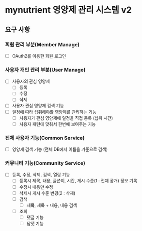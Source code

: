# mynutrient 영양제 관리 시스템 v2
## 요구 사항
### 회원 관리 부분(Member Manage)
- [ ] OAuth2를 이용한 회원 로그인

### 사용자 개인 관리 부분(User Manage)
- [ ] 사용자의 관심 영양제 
  - [ ] 등록
  - [ ] 수정
  - [ ] 삭제
- [ ] 사용자 관심 영양제 검색 기능 
- [ ] 일정에 따라 섭취해야할 영양제를 관리하는 기능
    - [ ] 사용자가 관심 영양제에 일정을 직접 등록 (섭취 시간)
    - [ ] 사용자 패턴에 맞춰서 한번에 보여주는 기능

### 전체 사용자 기능(Common Service)
- [ ] 영양제 검색 기능 (전체 DB에서 이름을 기준으로 검색)
### 커뮤니티 기능(Community Service)
- [ ] 등록, 수정, 삭제, 검색, 열람 기능
    - [ ] 등록시 제목, 내용, 글쓴이, 시간, 게시 수준(1 : 전체 공개) 정보 기록  
    - [ ] 수정시 내용만 수정
    - [ ] 삭제시 게시 수준 변경(2 : 삭제)
    - [ ] 검색
        - [ ] 제목, 제목 + 내용, 내용 검색
    - [ ] 조회
        - [ ] 댓글 기능
        - [ ] 답댓 기능

